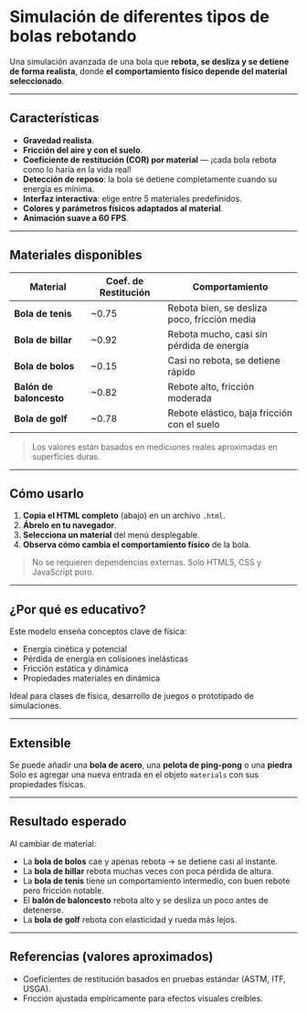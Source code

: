 # Simulación de diferentes tipos de bolas rebotando

Una simulación avanzada de una bola que **rebota, se desliza y se detiene de forma realista**, donde **el comportamiento físico depende del material seleccionado**.  

---

##  Características

-  **Gravedad realista**.
-  **Fricción del aire y con el suelo**.
-  **Coeficiente de restitución (COR) por material** — ¡cada bola rebota como lo haría en la vida real!
-  **Detección de reposo**: la bola se detiene completamente cuando su energía es mínima.
-  **Interfaz interactiva**: elige entre 5 materiales predefinidos.
-  **Colores y parámetros físicos adaptados al material**.
-  **Animación suave a 60 FPS**.

---

##  Materiales disponibles

| Material                | Coef. de Restitución | Comportamiento                               |
| ----------------------- | -------------------- | -------------------------------------------- |
| **Bola de tenis**       | ~0.75                | Rebota bien, se desliza poco, fricción media |
| **Bola de billar**      | ~0.92                | Rebota mucho, casi sin pérdida de energía    |
| **Bola de bolos**       | ~0.15                | Casi no rebota, se detiene rápido            |
| **Balón de baloncesto** | ~0.82                | Rebote alto, fricción moderada               |
| **Bola de golf**        | ~0.78                | Rebote elástico, baja fricción con el suelo  |

> Los valores están basados en mediciones reales aproximadas en superficies duras.

---

##  Cómo usarlo

1. **Copia el HTML completo** (abajo) en un archivo `.html`.
2. **Ábrelo en tu navegador**.
3. **Selecciona un material** del menú desplegable.
4. **Observa cómo cambia el comportamiento físico** de la bola.

> No se requieren dependencias externas. Solo HTML5, CSS y JavaScript puro.

---

##  ¿Por qué es educativo?

Este modelo enseña conceptos clave de física:
- Energía cinética y potencial
- Pérdida de energía en colisiones inelásticas
- Fricción estática y dinámica
- Propiedades materiales en dinámica

Ideal para clases de física, desarrollo de juegos o prototipado de simulaciones.

---

##  Extensible

Se puede añadir una **bola de acero**, una **pelota de ping-pong** o una **piedra**  
Solo es agregar una nueva entrada en el objeto `materials` con sus propiedades físicas.

---

## Resultado esperado

Al cambiar de material:
- La **bola de bolos** cae y apenas rebota → se detiene casi al instante.
- La **bola de billar** rebota muchas veces con poca pérdida de altura.
- La **bola de tenis** tiene un comportamiento intermedio, con buen rebote pero fricción notable.
- El **balón de baloncesto** rebota alto y se desliza un poco antes de detenerse.
- La **bola de golf** rebota con elasticidad y rueda más lejos.

---

## Referencias (valores aproximados)

- Coeficientes de restitución basados en pruebas estándar (ASTM, ITF, USGA).
- Fricción ajustada empíricamente para efectos visuales creíbles.
